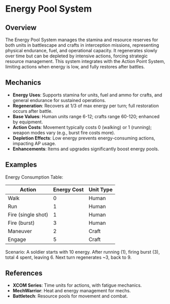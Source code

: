 # Energy Pool System

## Overview
The Energy Pool System manages the stamina and resource reserves for both units in battlescape and crafts in interception missions, representing physical endurance, fuel, and operational capacity. It regenerates slowly over time but can be depleted by intensive actions, forcing strategic resource management. This system integrates with the Action Point System, limiting actions when energy is low, and fully restores after battles.

## Mechanics
- **Energy Uses**: Supports stamina for units, fuel and ammo for crafts, and general endurance for sustained operations.
- **Regeneration**: Recovers at 1/3 of max energy per turn; full restoration occurs after battle.
- **Base Values**: Human units range 6-12; crafts range 60-120; enhanced by equipment.
- **Action Costs**: Movement typically costs 0 (walking) or 1 (running); weapon modes vary (e.g., burst fire costs more).
- **Depletion Effects**: Low energy prevents energy-consuming actions, impacting AP usage.
- **Enhancements**: Items and upgrades significantly boost energy pools.

## Examples

Energy Consumption Table:

| Action | Energy Cost | Unit Type |
|--------|-------------|-----------|
| Walk | 0 | Human |
| Run | 1 | Human |
| Fire (single shot) | 1 | Human |
| Fire (burst) | 3 | Human |
| Maneuver | 2 | Craft |
| Engage | 5 | Craft |

Scenario: A soldier starts with 10 energy. After running (1), firing burst (3), total 4 spent, leaving 6. Next turn regenerates ~3, back to 9.

## References
- **XCOM Series**: Time units for actions, with fatigue mechanics.
- **MechWarrior**: Heat and energy management for mechs.
- **Battletech**: Resource pools for movement and combat.